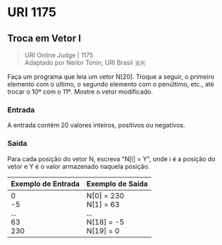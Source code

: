 # URI 1175

## Troca em Vetor I

>URI Online Judge | 1175  
>Adaptado por Neilor Tonin, URI Brasil :brazil:  

Faça um programa que leia um vetor N[20]. Troque a seguir, o primeiro elemento com o último, o segundo elemento com o penúltimo, etc., até trocar o 10º com o 11º. Mostre o vetor modificado.  

### Entrada

A entrada contém 20 valores inteiros, positivos ou negativos.  

### Saída

Para cada posição do vetor N, escreva "N[i] = Y", onde i é a posição do vetor e Y é o valor armazenado naquela posição.  

| Exemplo de Entrada          | Exemplo de Saída                                          |
| --------------------------- | --------------------------------------------------------- |
| 0<br>-5<br>...<br>63<br>230 | N[0] = 230<br>N[1] = 63<br>...<br>N[18] = -5<br>N[19] = 0 |
